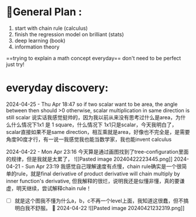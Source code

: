 # 🧮General Plan :
1. start with chain rule (calculus)
2. finish the regression model on brilliant (stats)
3. deep learning (book)
4. information theory 

==trying to explain a math concept everyday==
don't need to be perfect just try! 
# everyday discovery:
2024-04-25 - Thu Apr 18:47 so if two scalar want to be area, the angle between then should >0 otherwise, scalar multiplication in same direction is still scalar 说实话我感觉挺帅的，因为我以前从来没有思考过什么是area，为什么什么情况下1x1 是 1 square，什么情况下 1x1只是scalar，今天我明白了，scalar直接如果不是same direction，相互乘就是area，好像也不完全是，是需要角度90度才行，有一说一我感觉我也能当数学家，我也能invent calculus

2024-04-22 - Mon Apr 23:16 今天算是通过画图找到了tree-configuration里面的规律，但是我就是太累了，
![[Pasted image 20240422223445.png]]
2024-04-21 - Sun Apr 23:19 我感觉自己理解速度有点慢，chain rule确实是一个很简单的rule，就是final derivative of product derivative will chain multiply by inner function's derivative, 但我解释的很烂，说明我还是似懂非懂，真的要谦虚，明天继续，尝试解释chain rule！
- [ ] 就是这个图我不懂为什么a，b，c不再一个level上面，我知道这很蠢，但不搞明白我不舒服。 📅 2024-04-22 
![[Pasted image 20240421232319.png]]